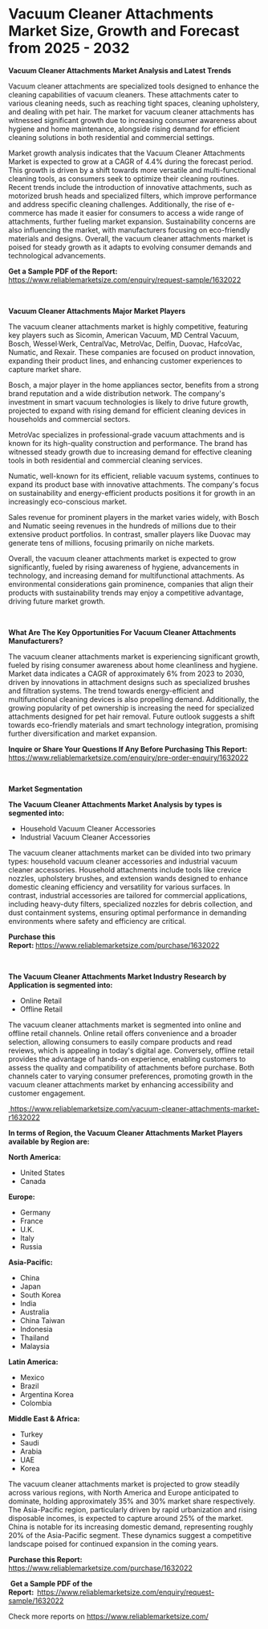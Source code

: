 <p><h1>Vacuum Cleaner Attachments Market Size, Growth and Forecast from 2025 - 2032</h1></p><p><strong>Vacuum Cleaner Attachments Market Analysis and Latest Trends</strong></p>
<p><p>Vacuum cleaner attachments are specialized tools designed to enhance the cleaning capabilities of vacuum cleaners. These attachments cater to various cleaning needs, such as reaching tight spaces, cleaning upholstery, and dealing with pet hair. The market for vacuum cleaner attachments has witnessed significant growth due to increasing consumer awareness about hygiene and home maintenance, alongside rising demand for efficient cleaning solutions in both residential and commercial settings.</p><p>Market growth analysis indicates that the Vacuum Cleaner Attachments Market is expected to grow at a CAGR of 4.4% during the forecast period. This growth is driven by a shift towards more versatile and multi-functional cleaning tools, as consumers seek to optimize their cleaning routines. Recent trends include the introduction of innovative attachments, such as motorized brush heads and specialized filters, which improve performance and address specific cleaning challenges. Additionally, the rise of e-commerce has made it easier for consumers to access a wide range of attachments, further fueling market expansion. Sustainability concerns are also influencing the market, with manufacturers focusing on eco-friendly materials and designs. Overall, the vacuum cleaner attachments market is poised for steady growth as it adapts to evolving consumer demands and technological advancements.</p></p>
<p><strong>Get a Sample PDF of the Report:&nbsp;</strong> <a href="https://www.reliablemarketsize.com/enquiry/request-sample/1632022?utm_campaign=2577&utm_medium=2&utm_source=Github&utm_content=ia&utm_term=21022025&utm_id=vacuum-cleaner-attachments">https://www.reliablemarketsize.com/enquiry/request-sample/1632022</a></p>
<p>&nbsp;</p>
<p><strong>Vacuum Cleaner Attachments Major Market Players</strong></p>
<p><p>The vacuum cleaner attachments market is highly competitive, featuring key players such as Sicomin, American Vacuum, MD Central Vacuum, Bosch, Wessel·Werk, CentralVac, MetroVac, Delfin, Duovac, HafcoVac, Numatic, and Rexair. These companies are focused on product innovation, expanding their product lines, and enhancing customer experiences to capture market share.</p><p>Bosch, a major player in the home appliances sector, benefits from a strong brand reputation and a wide distribution network. The company's investment in smart vacuum technologies is likely to drive future growth, projected to expand with rising demand for efficient cleaning devices in households and commercial sectors.</p><p>MetroVac specializes in professional-grade vacuum attachments and is known for its high-quality construction and performance. The brand has witnessed steady growth due to increasing demand for effective cleaning tools in both residential and commercial cleaning services.</p><p>Numatic, well-known for its efficient, reliable vacuum systems, continues to expand its product base with innovative attachments. The company's focus on sustainability and energy-efficient products positions it for growth in an increasingly eco-conscious market.</p><p>Sales revenue for prominent players in the market varies widely, with Bosch and Numatic seeing revenues in the hundreds of millions due to their extensive product portfolios. In contrast, smaller players like Duovac may generate tens of millions, focusing primarily on niche markets.</p><p>Overall, the vacuum cleaner attachments market is expected to grow significantly, fueled by rising awareness of hygiene, advancements in technology, and increasing demand for multifunctional attachments. As environmental considerations gain prominence, companies that align their products with sustainability trends may enjoy a competitive advantage, driving future market growth.</p></p>
<p>&nbsp;</p>
<p><strong>What Are The Key Opportunities For Vacuum Cleaner Attachments Manufacturers?</strong></p>
<p><p>The vacuum cleaner attachments market is experiencing significant growth, fueled by rising consumer awareness about home cleanliness and hygiene. Market data indicates a CAGR of approximately 6% from 2023 to 2030, driven by innovations in attachment designs such as specialized brushes and filtration systems. The trend towards energy-efficient and multifunctional cleaning devices is also propelling demand. Additionally, the growing popularity of pet ownership is increasing the need for specialized attachments designed for pet hair removal. Future outlook suggests a shift towards eco-friendly materials and smart technology integration, promising further diversification and market expansion.</p></p>
<p><strong>Inquire or Share Your Questions If Any Before Purchasing This Report:</strong> <a href="https://www.reliablemarketsize.com/enquiry/pre-order-enquiry/1632022?utm_campaign=2577&utm_medium=2&utm_source=Github&utm_content=ia&utm_term=21022025&utm_id=vacuum-cleaner-attachments">https://www.reliablemarketsize.com/enquiry/pre-order-enquiry/1632022</a></p>
<p>&nbsp;</p>
<p><strong>Market Segmentation</strong></p>
<p><strong>The Vacuum Cleaner Attachments Market Analysis by types is segmented into:</strong></p>
<p><ul><li>Household Vacuum Cleaner Accessories</li><li>Industrial Vacuum Cleaner Accessories</li></ul></p>
<p><p>The vacuum cleaner attachments market can be divided into two primary types: household vacuum cleaner accessories and industrial vacuum cleaner accessories. Household attachments include tools like crevice nozzles, upholstery brushes, and extension wands designed to enhance domestic cleaning efficiency and versatility for various surfaces. In contrast, industrial accessories are tailored for commercial applications, including heavy-duty filters, specialized nozzles for debris collection, and dust containment systems, ensuring optimal performance in demanding environments where safety and efficiency are critical.</p></p>
<p><strong>Purchase this Report:&nbsp;</strong><a href="https://www.reliablemarketsize.com/purchase/1632022?utm_campaign=2577&utm_medium=2&utm_source=Github&utm_content=ia&utm_term=21022025&utm_id=vacuum-cleaner-attachments">https://www.reliablemarketsize.com/purchase/1632022</a></p>
<p>&nbsp;</p>
<p><strong>The Vacuum Cleaner Attachments Market Industry Research by Application is segmented into:</strong></p>
<p><ul><li>Online Retail</li><li>Offline Retail</li></ul></p>
<p><p>The vacuum cleaner attachments market is segmented into online and offline retail channels. Online retail offers convenience and a broader selection, allowing consumers to easily compare products and read reviews, which is appealing in today's digital age. Conversely, offline retail provides the advantage of hands-on experience, enabling customers to assess the quality and compatibility of attachments before purchase. Both channels cater to varying consumer preferences, promoting growth in the vacuum cleaner attachments market by enhancing accessibility and customer engagement.</p></p>
<p><a href="https://www.reliablemarketsize.com/vacuum-cleaner-attachments-market-r1632022?utm_campaign=2577&utm_medium=2&utm_source=Github&utm_content=ia&utm_term=21022025&utm_id=vacuum-cleaner-attachments">&nbsp;https://www.reliablemarketsize.com/vacuum-cleaner-attachments-market-r1632022</a></p>
<p><strong>In terms of Region, the Vacuum Cleaner Attachments Market Players available by Region are:</strong></p>
<p>
    <p> <strong> North America: </strong>
        <ul>
            <li>United States</li>
            <li>Canada</li>
        </ul>
        </p> 
    <p> <strong> Europe: </strong>
        <ul>
            <li>Germany</li>
            <li>France</li>
            <li>U.K.</li>
            <li>Italy</li>
            <li>Russia</li>
        </ul>
        </p> 
    <p> <strong> Asia-Pacific: </strong>
        <ul>
            <li>China</li>
            <li>Japan</li>
            <li>South Korea</li>
            <li>India</li>
            <li>Australia</li>
            <li>China Taiwan</li>
            <li>Indonesia</li>
            <li>Thailand</li>
            <li>Malaysia</li>
        </ul>
        </p> 
    <p> <strong> Latin America: </strong>
        <ul>
            <li>Mexico</li>
            <li>Brazil</li>
            <li>Argentina Korea</li>
            <li>Colombia</li>
        </ul>
        </p> 
    <p> <strong> Middle East & Africa: </strong>
        <ul>
            <li>Turkey</li>
            <li>Saudi</li>
            <li>Arabia</li>
            <li>UAE</li>
            <li>Korea</li>
        </ul>
    </p>
    </p>
<p><p>The vacuum cleaner attachments market is projected to grow steadily across various regions, with North America and Europe anticipated to dominate, holding approximately 35% and 30% market share respectively. The Asia-Pacific region, particularly driven by rapid urbanization and rising disposable incomes, is expected to capture around 25% of the market. China is notable for its increasing domestic demand, representing roughly 20% of the Asia-Pacific segment. These dynamics suggest a competitive landscape poised for continued expansion in the coming years.</p></p>
<p><strong>Purchase this Report: </strong><a href="https://www.reliablemarketsize.com/purchase/1632022?utm_campaign=2577&utm_medium=2&utm_source=Github&utm_content=ia&utm_term=21022025&utm_id=vacuum-cleaner-attachments">https://www.reliablemarketsize.com/purchase/1632022</a></p>
<p>&nbsp;<strong>Get a Sample PDF of the Report:&nbsp;&nbsp;</strong><a href="https://www.reliablemarketsize.com/enquiry/request-sample/1632022?utm_campaign=2577&utm_medium=2&utm_source=Github&utm_content=ia&utm_term=21022025&utm_id=vacuum-cleaner-attachments">https://www.reliablemarketsize.com/enquiry/request-sample/1632022</a></p>
<p><strong></strong></p>
<p>Check more reports on <a href="https://www.reliablemarketsize.com/?utm_campaign=2577&utm_medium=2&utm_source=Github&utm_content=ia&utm_term=21022025&utm_id=vacuum-cleaner-attachments">https://www.reliablemarketsize.com/</a></p>